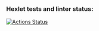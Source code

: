 ### Hexlet tests and linter status:
[![Actions Status](https://github.com/Alexey9016/python-project-lvl1/workflows/hexlet-check/badge.svg)](https://github.com/Alexey9016/python-project-lvl1/actions)